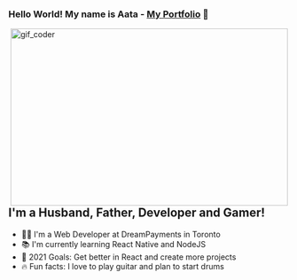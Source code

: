 ### Hello World! My name is Aata - [My Portfolio][website] 👋
<img src="https://github.com/Atalaa/gif_readme/blob/main/coder.gif?raw=true" alt="gif_coder" width="500" height="320" align="right"/>

## I'm a Husband, Father, Developer and Gamer!
- 👨‍💻 I'm a Web Developer at DreamPayments in Toronto
- 📚 I'm currently learning React Native and NodeJS
- 🎯 2021 Goals: Get better in React and create more projects
- 🔥 Fun facts: I love to play guitar and plan to start drums

<br />
<br />

[website]: https://atalaa.github.io/portfolio/
